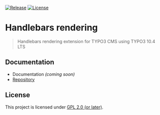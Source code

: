 [![Release](https://badgen.net/github/tag/CPS-IT/handlebars?label=latest+release)](https://github.com/CPS-IT/handlebars)
[![License](https://badgen.net/github/license/CPS-IT/handlebars)](LICENSE.md)

# Handlebars rendering

> Handlebars rendering extension for TYPO3 CMS using TYPO3 10.4 LTS

## Documentation

* Documentation *(coming soon)*
* [Repository](https://github.com/CPS-IT/handlebars)

## License

This project is licensed under [GPL 2.0 (or later)](LICENSE.md).
